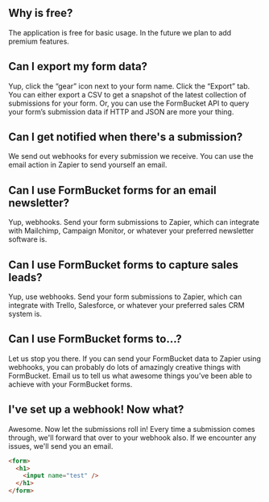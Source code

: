 ## Why is free?

The application is free for basic usage. In the future we plan to add premium features.

## Can I export my form data?

Yup, click the “gear” icon next to your form name. Click the “Export” tab. You can either export a CSV to get a snapshot of the latest collection of submissions for your form. Or, you can use the FormBucket API to query your form’s submission data if HTTP and JSON are more your thing.

## Can I get notified when there's a submission?

We send out webhooks for every submission we receive. You can use the email action in Zapier to send yourself an email.

## Can I use FormBucket forms for an email newsletter?

Yup, webhooks. Send your form submissions to Zapier, which can integrate with Mailchimp, Campaign Monitor, or whatever your preferred newsletter software is.

## Can I use FormBucket forms to capture sales leads?

Yup, use webhooks. Send your form submissions to Zapier, which can integrate with Trello, Salesforce, or whatever your preferred sales CRM system is.

## Can I use FormBucket forms to…?

Let us stop you there. If you can send your FormBucket data to Zapier using webhooks, you can probably do lots of amazingly creative things with FormBucket. Email us to tell us what awesome things you’ve been able to achieve with your FormBucket forms.

## I've set up a webhook! Now what?

Awesome. Now let the submissions roll in! Every time a submission comes through, we'll forward that over to your webhook also. If we encounter any issues, we'll send you an email.


```HTML
<form>
  <h1>
    <input name="test" />
  </h1>
</form>
```
